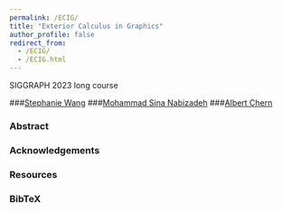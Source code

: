 ```yaml
---
permalink: /ECIG/
title: "Exterior Calculus in Graphics"
author_profile: false
redirect_from: 
  - /ECIG/
  - /ECIG.html
---
```


SIGGRAPH 2023 long course

###[Stephanie Wang](https://stephaniewang.page/)
###[Mohammad Sina Nabizadeh](https://sinabiz.github.io/)
###[Albert Chern](https://cseweb.ucsd.edu/~alchern/)

### Abstract

### Acknowledgements

### Resources

### BibTeX
